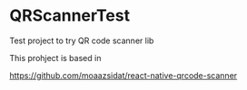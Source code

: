 # QRScannerTest
Test project to try QR code scanner lib


This prohject is based in

https://github.com/moaazsidat/react-native-qrcode-scanner

